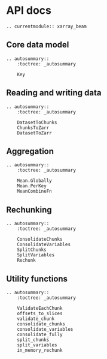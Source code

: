 # API docs

```{eval-rst}
.. currentmodule:: xarray_beam
```

## Core data model

```{eval-rst}
.. autosummary::
    :toctree: _autosummary

    Key
```

## Reading and writing data

```{eval-rst}
.. autosummary::
    :toctree: _autosummary

    DatasetToChunks
    ChunksToZarr
    DatasetToZarr
```

## Aggregation

```{eval-rst}
.. autosummary::
    :toctree: _autosummary

    Mean.Globally
    Mean.PerKey
    MeanCombineFn
```

## Rechunking

```{eval-rst}
.. autosummary::
    :toctree: _autosummary

    ConsolidateChunks
    ConsolidateVariables
    SplitChunks
    SplitVariables
    Rechunk
```

## Utility functions

```{eval-rst}
.. autosummary::
    :toctree: _autosummary
    
    ValidateEachChunk
    offsets_to_slices
    validate_chunk
    consolidate_chunks
    consolidate_variables
    consolidate_fully
    split_chunks
    split_variables
    in_memory_rechunk
```